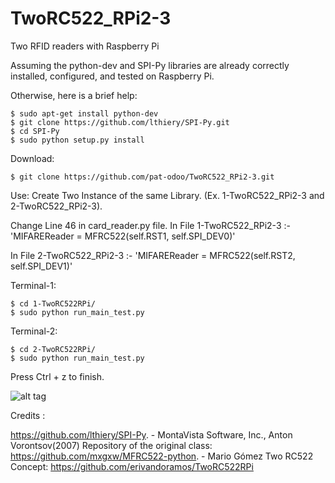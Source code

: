 # TwoRC522_RPi2-3
Two RFID readers with Raspberry Pi

Assuming the python-dev and SPI-Py libraries are already correctly installed, configured, and tested on Raspberry Pi.

Otherwise, here is a brief help:
```{r, engine='bash', count_lines}
$ sudo apt-get install python-dev
$ git clone https://github.com/lthiery/SPI-Py.git
$ cd SPI-Py
$ sudo python setup.py install
```

Download: 
```{r, engine='bash', count_lines}
$ git clone https://github.com/pat-odoo/TwoRC522_RPi2-3.git
```
Use:
Create Two Instance of the same Library. (Ex. 1-TwoRC522_RPi2-3 and 2-TwoRC522_RPi2-3).

Change Line 46 in card_reader.py file.
In File 1-TwoRC522_RPi2-3 :- 'MIFAREReader = MFRC522(self.RST1, self.SPI_DEV0)'

In File 2-TwoRC522_RPi2-3 :- 'MIFAREReader = MFRC522(self.RST2, self.SPI_DEV1)'

Terminal-1:
```{r, engine='bash', count_lines}
$ cd 1-TwoRC522RPi/
$ sudo python run_main_test.py 
```

Terminal-2:
```{r, engine='bash', count_lines}
$ cd 2-TwoRC522RPi/
$ sudo python run_main_test.py 
```
Press Ctrl + z to finish.

![alt tag](https://drive.google.com/open?id=0Bz4EDmux79M7QVp5T2FEX1lOUGM)

Credits :

https://github.com/lthiery/SPI-Py. - MontaVista Software, Inc., Anton Vorontsov(2007)
Repository of the original class: https://github.com/mxgxw/MFRC522-python. - Mario Gómez
Two RC522 Concept: https://github.com/erivandoramos/TwoRC522RPi
